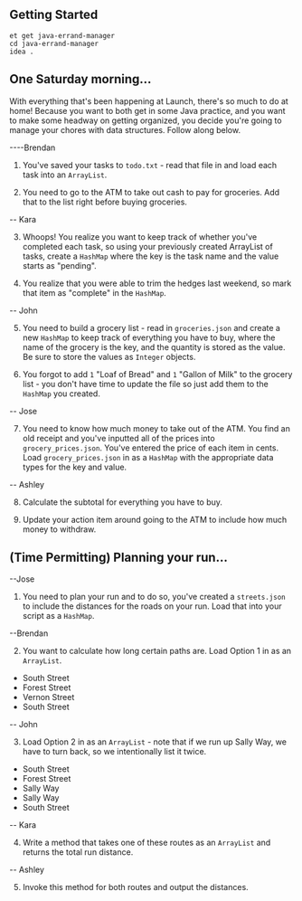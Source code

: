 ## Getting Started

```no-highlight
et get java-errand-manager
cd java-errand-manager
idea .
```

## One Saturday morning...

With everything that's been happening at Launch, there's so much to do at home! Because you want to both get in some Java practice, and you want to make some headway on getting organized, you decide you're going to manage your chores with data structures. Follow along below.

----Brendan

1. You've saved your tasks to `todo.txt` - read that file in and load each task into an `ArrayList`.

2. You need to go to the ATM to take out cash to pay for groceries. Add that to the list right before buying groceries.

-- Kara

3. Whoops! You realize you want to keep track of whether you've completed each task, so using your previously created ArrayList of tasks, create a `HashMap` where the key is the task name and the value starts as "pending".

4. You realize that you were able to trim the hedges last weekend, so mark that item as "complete" in the `HashMap`.

-- John

5. You need to build a grocery list - read in `groceries.json` and create a new `HashMap` to keep track of everything you have to buy, where the name of the grocery is the key, and the quantity is stored as the value. Be sure to store the values as `Integer` objects.

6. You forgot to add `1` "Loaf of Bread" and `1` "Gallon of Milk" to the grocery list - you don't have time to update the file so just add them to the `HashMap` you created.

-- Jose

7. You need to know how much money to take out of the ATM. You find an old receipt and you've inputted all of the prices into `grocery_prices.json`. You've entered the price of each item in cents. Load `grocery_prices.json` in as a `HashMap` with the appropriate data types for the key and value.

-- Ashley

8. Calculate the subtotal for everything you have to buy.

9. Update your action item around going to the ATM to include how much money to withdraw.

## (Time Permitting) Planning your run...

--Jose

1. You need to plan your run and to do so, you've created a `streets.json` to include the distances for the roads on your run. Load that into your script as a `HashMap`.

--Brendan

2. You want to calculate how long certain paths are. Load Option 1 in as an `ArrayList`.

- South Street
- Forest Street
- Vernon Street
- South Street

-- John

3. Load Option 2 in as an `ArrayList` - note that if we run up Sally Way, we have to turn back, so we intentionally list it twice.

- South Street
- Forest Street
- Sally Way
- Sally Way
- South Street

-- Kara

4. Write a method that takes one of these routes as an `ArrayList` and returns the total run distance.

-- Ashley

5. Invoke this method for both routes and output the distances.
